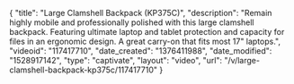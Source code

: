 {
    "title": "Large Clamshell Backpack (KP375C)",
    "description": "Remain highly mobile and professionally polished with this large clamshell backpack. Featuring ultimate laptop and tablet protection and capacity for files in an ergonomic design. A great carry-on that fits most 17\" laptops.",
    "videoid": "117417710",
    "date_created": "1376411988",
    "date_modified": "1528917142",
    "type": "captivate",
    "layout": "video",
    "url": "\/v\/large-clamshell-backpack-kp375c\/117417710"
}